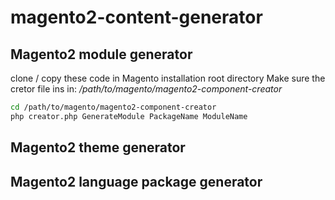 # magento2-content-generator

## Magento2 module generator
clone / copy these code in Magento installation root directory
Make sure the cretor file ins in: _/path/to/magento/magento2-component-creator_
```sh
cd /path/to/magento/magento2-component-creator
php creator.php GenerateModule PackageName ModuleName
```
##  Magento2 theme generator

## Magento2 language package generator 